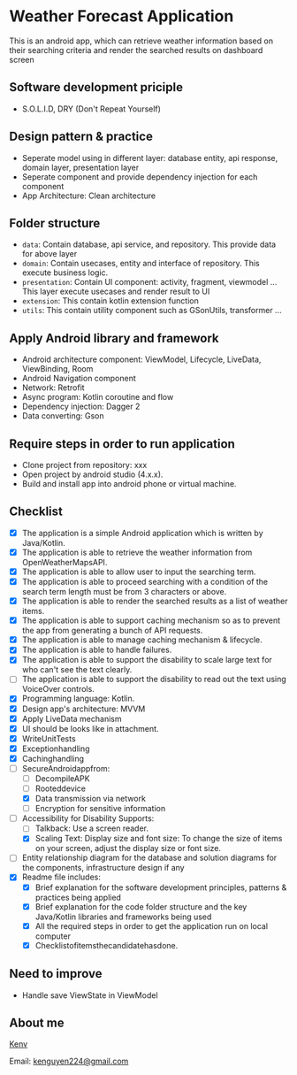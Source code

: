 # Weather Forecast Application

This is  an android app, which can retrieve weather information based on their searching criteria and render the searched results on dashboard screen


## Software development priciple
- S.O.L.I.D, DRY (Don't Repeat Yourself)

## Design pattern & practice

- Seperate model using in different layer: database entity, api response, domain layer, presentation layer
- Seperate component and provide dependency injection for each component
- App Architecture: Clean architecture

## Folder structure

- `data`: Contain database, api service, and repository. This provide data for above layer
- `domain`: Contain usecases, entity and interface of repository. This execute business logic.
- `presentation`: Contain UI component: activity, fragment, viewmodel ... This layer execute usecases and render result to UI 
- `extension`: This contain kotlin extension function
- `utils`: This contain utility component such as GSonUtils, transformer ...

## Apply Android library and framework

- Android architecture component: ViewModel, Lifecycle, LiveData, ViewBinding, Room
- Android Navigation component
- Network: Retrofit
- Async program: Kotlin coroutine and flow
- Dependency injection: Dagger 2
- Data converting: Gson

## Require steps in order to  run application

- Clone project from repository: xxx
- Open project by android studio (4.x.x).
- Build and install app into android phone or virtual machine.

## Checklist
- [x] The application is a simple Android application which is written by Java/Kotlin.
- [x] The application is able to retrieve the weather information from OpenWeatherMapsAPI.
- [x] The application is able to allow user to input the searching term.
- [x] The application is able to proceed searching with a condition of the search term length must be from 3 characters or above.
- [x] The application is able to render the searched results as a list of weather items.
- [x] The application is able to support caching mechanism so as to prevent the app from generating a bunch of API requests.
- [x] The application is able to manage caching mechanism & lifecycle.
- [x] The application is able to handle failures.
- [x] The application is able to support the disability to scale large text for who can't see the text clearly.
- [ ] The application is able to support the disability to read out the text using VoiceOver controls.  
- [x] Programming language: Kotlin.
- [x] Design app's architecture: MVVM
- [x] Apply LiveData mechanism
- [x] UI should be looks like in attachment.
- [x] WriteUnitTests
- [x] Exceptionhandling
- [x] Cachinghandling
- [ ] SecureAndroidappfrom:
	+ [ ] DecompileAPK
	+ [ ] Rooteddevice
	+ [x] Data transmission via network
	+ [ ] Encryption for sensitive information
- [ ] Accessibility for Disability Supports:
	+ [ ] Talkback: Use a screen reader.
	+ [x] Scaling Text: Display size and font size: To change the size of items on your screen, adjust the display size or font size.
- [ ] Entity relationship diagram for the database and solution diagrams for the components, infrastructure design if any 
- [x] Readme file includes:
	+ [x] Brief explanation for the software development principles, patterns & practices being applied
	+ [x] Brief explanation for the code folder structure and the key Java/Kotlin libraries and frameworks being used
	+ [x] All the required steps in order to get the application run on local computer
	+ [x] Checklistofitemsthecandidatehasdone.

## Need to improve

- Handle save  ViewState in ViewModel

## About me
[Kenv](https://www.linkedin.com/in/nguyenvanke96/)

Email: kenguyen224@gmail.com
